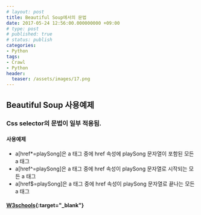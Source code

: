 ```yaml
---
# layout: post
title: Beautiful Soup에서의 문법
date: 2017-05-24 12:56:00.000000000 +09:00
# type: post
# published: true
# status: publish
categories:
- Python
tags:
- Crawl
- Python
header:
  teaser: /assets/images/17.png
---
```

## Beautiful Soup 사용예제
### Css selector의 문법이 일부 적용됨.
#### 사용예제
- a[href*=playSong]은 a 태그 중에 href 속성에 playSong 문자열이 포함된 모든 a 태그<br />
- a[href^=playSong]은 a 태그 중에 href 속성이 playSong 문자열로 시작되는 모든 a 태그<br />
- a[href$=playSong]은 a 태그 중에 href 속성이 playSong 문자열로 끝나는 모든 a 태그</p>

#### [W3schools](https://www.w3schools.com/cssref/css_selectors.asp"){:target="_blank"}
